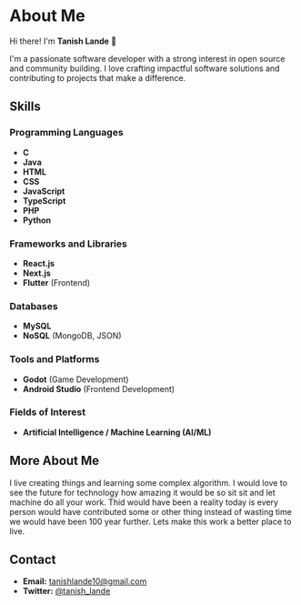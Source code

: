 # About Me

Hi there! I'm **Tanish Lande** 👋

I'm a passionate software developer with a strong interest in open source and community building. I love crafting impactful software solutions and contributing to projects that make a difference.

## Skills

### Programming Languages
- **C**
- **Java**
- **HTML**
- **CSS**
- **JavaScript**
- **TypeScript**
- **PHP**
- **Python**

### Frameworks and Libraries
- **React.js**
- **Next.js**
- **Flutter** (Frontend)

### Databases
- **MySQL**
- **NoSQL** (MongoDB, JSON)

### Tools and Platforms
- **Godot** (Game Development)
- **Android Studio** (Frontend Development)

### Fields of Interest
- **Artificial Intelligence / Machine Learning (AI/ML)**

## More About Me 
I live creating things and learning some complex algorithm. I would love to see the future for technology how amazing it would be so sit sit and let machine do all your work. Thid would have been a reality today is every person would have contributed some or other thing instead of wasting time we would have been 100 year further. Lets make this work a better place to live.

## Contact

- **Email:** [tanishlande10@gmail.com](mailto:tanishlande10@gmail.com)
- **Twitter:** [@tanish_lande](https://x.com/tanish_lande)
